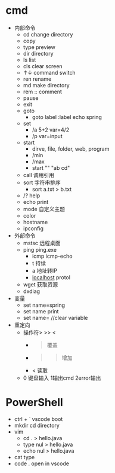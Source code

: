 # cmd


-   内部命令
    -   cd  change directory
    -   copy
    -   type preview
    -   dir directory
    -   ls  list
    -   cls clear screen
    -   ↑↓  command switch
    -   ren rename
    -   md  make directory
    -   rem :: comment
    -   pause
    -   exit
    -   goto
        -   goto label :label echo spring
    -   set
        -   /a 5+2 var=4/2
        -   /p var=input
    -   start
        -   dirve, file, folder, web, program
        -   /min
        -   /max
        -   start "" "ab cd"
    -   call 调用引用
    -   sort 字符串排序
        -   sort a.txt > b.txt
    -   /? help
    -   echo print
    -   mode 自定义主题
    -   color
    -   hostname
    -   ipconfig
-   外部命令
    -   mstsc 远程桌面
    -   ping ping.exe
        -   icmp icmp-echo
        -   t 持续
        -   a 地址转IP
        -   [localhost](http://localhost) protol
    -   wget 获取资源
    -   dxdiag
-   变量
    -   set name=spring
    -   set name print
    -   set name= //clear variable
-   重定向
    -   操作符> >> <
        -   > 覆盖
        -   >> 增加
        -   < 读取
    -   0 键盘输入 1输出cmd 2error输出


# PowerShell

- ctrl + ` vscode boot 
- mkdir cd directory
- vim   
  - cd . > hello.java
  - type nul > hello.java
  - echo nul > hello.java
- cat type
- code .    open in vscode